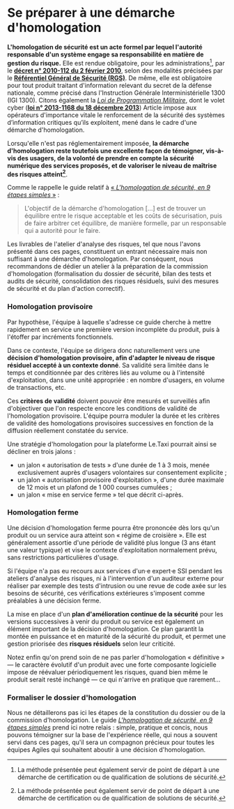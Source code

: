 # Se préparer à une démarche d'homologation

**L'homologation de sécurité est un acte formel par lequel l'autorité responsable d'un système engage sa responsabilité en matière de gestion du risque.** Elle est rendue obligatoire, pour les administrations[^1], par le [**décret n° 2010-112 du 2 février 2010**](https://www.legifrance.gouv.fr/affichTexte.do?cidTexte=JORFTEXT000021779444&categorieLien=id), selon des modalités précisées par le [**Référentiel Général de Sécurité (RGS)**](https://www.ssi.gouv.fr/administration/reglementation/confiance-numerique/le-referentiel-general-de-securite-rgs/liste-des-documents-constitutifs-du-rgs-v-2-0/). De même, elle est obligatoire pour tout produit traitant d'information relevant du secret de la défense nationale, comme précisé dans l'Instruction Générale Interministérielle 1300 \(IGI 1300\). Citons également la [*Loi de Programmation Militaire*](https://www.ssi.gouv.fr/entreprise/protection-des-oiv/protection-des-oiv-en-france/), dont le volet cyber \([**loi n° 2013-1168 du 18 décembre 2013**](https://www.legifrance.gouv.fr/eli/loi/2013/12/18/2013-1168/jo/article_22)\) Article impose aux opérateurs d'importance vitale le renforcement de la sécurité des systèmes d’information critiques qu’ils exploitent, mené dans le cadre d'une démarche d'homologation.

Lorsqu'elle n'est pas réglementairement imposée, **la démarche d'homologation reste toutefois une excellente façon de témoigner, vis-à-vis des usagers, de la volonté de prendre en compte la sécurité numérique des services proposés, et de valoriser le niveau de maîtrise des risques atteint[^1]**.

Comme le rappelle le guide relatif à [« _L'homologation de sécurité, en 9 étapes simples_ »](https://www.ssi.gouv.fr/actualite/lhomologation-en-9-etapes-simples-nouvelle-publication-de-lanssi/) :

> L'objectif de la démarche d'homologation \[...\] est de trouver un équilibre entre le risque acceptable et les coûts de sécurisation, puis de faire arbitrer cet équilibre, de manière formelle, par un responsable qui a autorité pour le faire.

Les livrables de l'atelier d'analyse des risques, tel que nous l'avons présenté dans ces pages, constituent un entrant nécessaire mais non suffisant à une démarche d'homologation. Par conséquent, nous recommandons de dédier un atelier à la préparation de la commission d'homologation (formalisation du dossier de sécurité, bilan des tests et audits de sécurité, consolidation des risques résiduels, suivi des mesures de sécurité et du plan d'action correctif).

### Homologation provisoire

Par hypothèse, l'équipe à laquelle s'adresse ce guide cherche à mettre rapidement en service une première version incomplète du produit, puis à l'étoffer par incréments fonctionnels.

Dans ce contexte, l'équipe se dirigera donc naturellement vers une **décision d'homologation provisoire, afin d'adapter le niveau de risque résiduel accepté à un contexte donné**. Sa validité sera limitée dans le temps et conditionnée par des critères liés au volume ou à l'intensité d'exploitation, dans une unité appropriée : en nombre d'usagers, en volume de transactions, etc.

Ces **critères de validité** doivent pouvoir être mesurés et surveillés afin d'objectiver que l'on respecte encore les conditions de validité de l'homologation provisoire. L'équipe pourra moduler la durée et les critères de validité des homologations provisoires successives en fonction de la diffusion réellement constatée du service.

Une stratégie d'homologation pour la plateforme Le.Taxi pourrait ainsi se décliner en trois jalons :

* un jalon « autorisation de tests » d'une durée de 1 à 3 mois, menée exclusivement auprès d'usagers volontaires sur consentement explicite ;
* un jalon « autorisation provisoire d'exploitation », d'une durée maximale de 12 mois et un plafond de 1 000 courses cumulées ;
* un jalon « mise en service ferme » tel que décrit ci-après.

### Homologation ferme

Une décision d'homologation ferme pourra être prononcée dès lors qu'un produit ou un service aura atteint son « régime de croisière ». Elle est généralement assortie d'une période de validité plus longue \(3 ans étant une valeur typique\) et vise le contexte d'exploitation normalement prévu, sans restrictions particulières d'usage.

Si l'équipe n'a pas eu recours aux services d'un·e expert·e SSI pendant les ateliers d'analyse des risques, ni à l'intervention d'un auditeur externe pour réaliser par exemple des tests d'intrusion ou une revue de code axée sur les besoins de sécurité, ces vérifications extérieures s'imposent comme préalables à une décision ferme.

La mise en place d'un **plan d'amélioration continue de la sécurité** pour les versions successives à venir du produit ou service est également un élément important de la décision d'homologation. Ce plan garantit la montée en puissance et en maturité de la sécurité du produit, et permet une gestion priorisée des **risques résiduels** selon leur criticité.

Notez enfin qu'on prend soin de ne pas parler d'homologation « définitive » — le caractère évolutif d'un produit avec une forte composante logicielle impose de réévaluer périodiquement les risques, quand bien même le produit serait resté inchangé — ce qui n'arrive en pratique que rarement…

### Formaliser le dossier d'homologation

Nous ne détaillerons pas ici les étapes de la constitution du dossier ou de la commission d'homologation. Le guide [_L'homologation de sécurité, en 9 étapes simples_](https://www.ssi.gouv.fr/actualite/lhomologation-en-9-etapes-simples-nouvelle-publication-de-lanssi/) prend ici notre relais : simple, pratique et concis, nous pouvons témoigner sur la base de l'expérience réelle, qui nous a souvent servi dans ces pages, qu'il sera un compagnon précieux pour toutes les équipes Agiles qui souhaitent aboutir à une décision d'homologation.

[^1]: La méthode présentée peut également servir de point de départ à une démarche de certification ou de qualification de solutions de sécurité.
